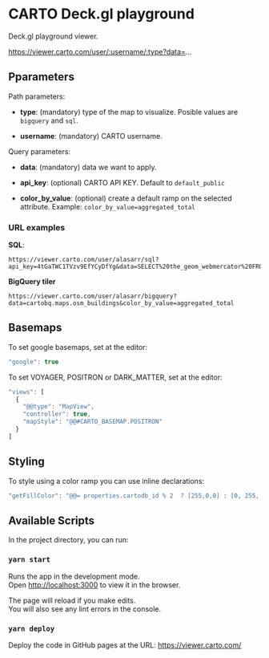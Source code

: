 # CARTO Deck.gl playground

Deck.gl playground viewer.

https://viewer.carto.com/user/:username/:type?data=...

## Pparameters

Path parameters:

* **type**: (mandatory) type of the map to visualize. Posible values are `bigquery` and `sql`.

* **username**: (mandatory) CARTO username.

Query parameters:

* **data**: (mandatory) data we want to apply.

* **api_key**: (optional) CARTO API KEY. Default to `default_public`

* **color_by_value**: (optional) create a default ramp on the selected attribute. Example: `color_by_value=aggregated_total`

### URL examples

**SQL**:

```url
https://viewer.carto.com/user/alasarr/sql?api_key=4tGaTWC1TVzv9EfYCyDfYg&data=SELECT%20the_geom_webmercator%20FROM%20tesla_geocoded
```

**BigQuery tiler**

```url
https://viewer.carto.com/user/alasarr/bigquery?data=cartobq.maps.osm_buildings&color_by_value=aggregated_total
```

## Basemaps

To set google basemaps, set at the editor:

```js
"google": true
```

To set VOYAGER, POSITRON or DARK_MATTER, set at the editor:

```js
"views": [
  {
    "@@type": "MapView",
    "controller": true,
    "mapStyle": "@@#CARTO_BASEMAP.POSITRON"
  }
]
```

## Styling

To style using a color ramp you can use inline declarations:

```js
"getFillColor": "@@= properties.cartodb_id % 2  ? [255,0,0] : [0, 255, 0]",
```



## Available Scripts

In the project directory, you can run:

### `yarn start`

Runs the app in the development mode.\
Open [http://localhost:3000](http://localhost:3000) to view it in the browser.

The page will reload if you make edits.\
You will also see any lint errors in the console.

### `yarn deploy`

Deploy the code in GitHub pages at the URL: https://viewer.carto.com/

